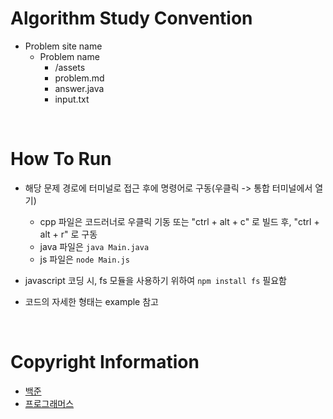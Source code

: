 # Algorithm Study Convention

- Problem site name
  - Problem name
    - /assets
    - problem.md
    - answer.java
    - input.txt

<br />

# How To Run

- 해당 문제 경로에 터미널로 접근 후에 명령어로 구동(우클릭 -> 통합 터미널에서 열기)

  - cpp 파일은 코드러너로 우클릭 기동 또는 "ctrl + alt + c" 로 빌드 후, "ctrl + alt + r" 로 구동
  - java 파일은 `java Main.java`
  - js 파일은 `node Main.js`

- javascript 코딩 시, fs 모듈을 사용하기 위하여 `npm install fs` 필요함
- 코드의 자세한 형태는 example 참고

<br />

# Copyright Information

- [백준](https://help.acmicpc.net/rule)
- [프로그래머스](https://programmers.zendesk.com/hc/ko/articles/360034546572-%ED%94%84%EB%A1%9C%EA%B7%B8%EB%9E%98%EB%A8%B8%EC%8A%A4%EC%9D%98-%EB%AC%B8%EC%A0%9C%EB%A5%BC-%EC%99%B8%EB%B6%80%EC%97%90-%EA%B2%8C%EC%8B%9C%ED%95%A0-%EC%88%98-%EC%9E%88%EB%82%98%EC%9A%94-)
